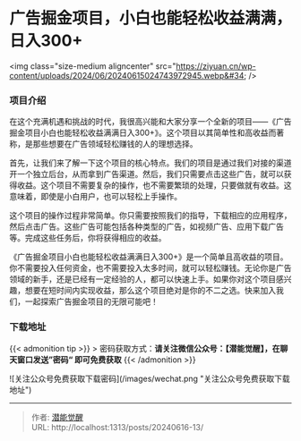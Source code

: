 # 广告掘金项目，小白也能轻松收益满满，日入300&#43;


&lt;img class=&#34;size-medium aligncenter&#34; src=&#34;https://ziyuan.cn/wp-content/uploads/2024/06/20240615024743972945.webp&#34;  /&gt;

###  项目介绍

在这个充满机遇和挑战的时代，我很高兴能和大家分享一个全新的项目——《广告掘金项目小白也能轻松收益满满日入300&#43;》。这个项目以其简单性和高收益而著称，是那些想要在广告领域轻松赚钱的人的理想选择。

首先，让我们来了解一下这个项目的核心特点。我们的项目是通过我们对接的渠道开一个独立后台，从而拿到广告渠道。然后，我们只需要点击这些广告，就可以获得收益。这个项目不需要复杂的操作，也不需要繁琐的处理，只要做就有收益。这意味着，即使是小白用户，也可以轻松上手操作。

这个项目的操作过程非常简单。你只需要按照我们的指导，下载相应的应用程序，然后点击广告。这些广告可能包括各种类型的广告，如视频广告、应用下载广告等。完成这些任务后，你将获得相应的收益。

《广告掘金项目小白也能轻松收益满满日入300&#43;》是一个简单且高收益的项目。你不需要投入任何资金，也不需要投入太多时间，就可以轻松赚钱。无论你是广告领域的新手，还是已经有一定经验的人，都可以快速上手。如果你对这个项目感兴趣，想要在短时间内实现收益，那么这个项目绝对是你的不二之选。快来加入我们，一起探索广告掘金项目的无限可能吧！


### 下载地址




{{&lt; admonition tip &gt;}}
&gt; 密码获取方式：**请关注微信公众号：【潜能觉醒】，在聊天窗口发送”密码“ 即可免费获取**
{{&lt; /admonition &gt;}}


![关注公众号免费获取下载密码](/images/wechat.png &#34;关注公众号免费获取下载地址&#34;)

---

> 作者: [潜能觉醒](https://nav8.top)  
> URL: http://localhost:1313/posts/20240616-13/  

